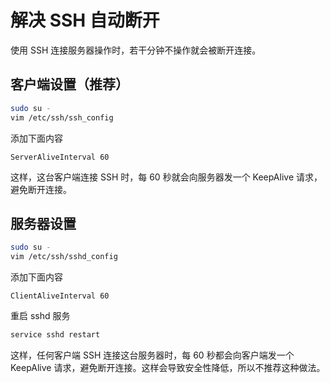 # 解决 SSH 自动断开

使用 SSH 连接服务器操作时，若干分钟不操作就会被断开连接。

## 客户端设置（推荐）

```sh
sudo su -
vim /etc/ssh/ssh_config
```

添加下面内容

```
ServerAliveInterval 60
```

这样，这台客户端连接 SSH 时，每 60 秒就会向服务器发一个 KeepAlive 请求，避免断开连接。


## 服务器设置

```sh
sudo su -
vim /etc/ssh/sshd_config
```

添加下面内容

```
ClientAliveInterval 60
```

重启 sshd 服务

```sh
service sshd restart
```

这样，任何客户端 SSH 连接这台服务器时，每 60 秒都会向客户端发一个 KeepAlive 请求，避免断开连接。这样会导致安全性降低，所以不推荐这种做法。
